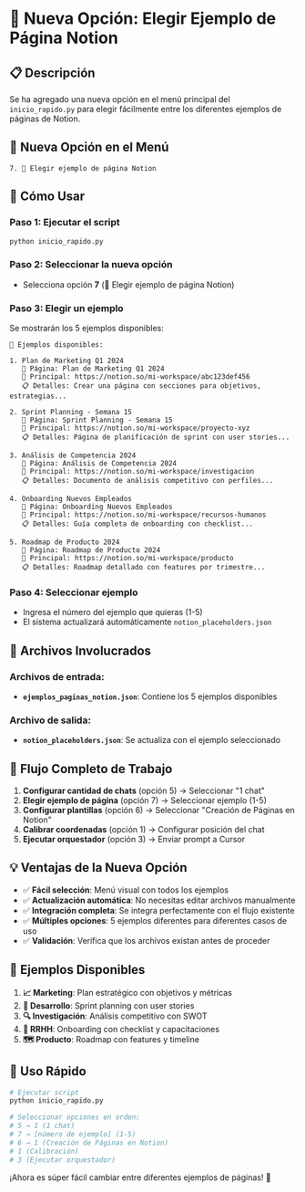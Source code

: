# 🔄 Nueva Opción: Elegir Ejemplo de Página Notion

## 📋 **Descripción**

Se ha agregado una nueva opción en el menú principal del `inicio_rapido.py` para elegir fácilmente entre los diferentes ejemplos de páginas de Notion.

## 🎯 **Nueva Opción en el Menú**

```
7. 🔄 Elegir ejemplo de página Notion
```

## 🚀 **Cómo Usar**

### **Paso 1: Ejecutar el script**
```bash
python inicio_rapido.py
```

### **Paso 2: Seleccionar la nueva opción**
- Selecciona opción **7** (🔄 Elegir ejemplo de página Notion)

### **Paso 3: Elegir un ejemplo**
Se mostrarán los 5 ejemplos disponibles:
```
📝 Ejemplos disponibles:

1. Plan de Marketing Q1 2024
   📄 Página: Plan de Marketing Q1 2024
   🔗 Principal: https://notion.so/mi-workspace/abc123def456
   📋 Detalles: Crear una página con secciones para objetivos, estrategias...

2. Sprint Planning - Semana 15
   📄 Página: Sprint Planning - Semana 15
   🔗 Principal: https://notion.so/mi-workspace/proyecto-xyz
   📋 Detalles: Página de planificación de sprint con user stories...

3. Análisis de Competencia 2024
   📄 Página: Análisis de Competencia 2024
   🔗 Principal: https://notion.so/mi-workspace/investigacion
   📋 Detalles: Documento de análisis competitivo con perfiles...

4. Onboarding Nuevos Empleados
   📄 Página: Onboarding Nuevos Empleados
   🔗 Principal: https://notion.so/mi-workspace/recursos-humanos
   📋 Detalles: Guía completa de onboarding con checklist...

5. Roadmap de Producto 2024
   📄 Página: Roadmap de Producto 2024
   🔗 Principal: https://notion.so/mi-workspace/producto
   📋 Detalles: Roadmap detallado con features por trimestre...
```

### **Paso 4: Seleccionar ejemplo**
- Ingresa el número del ejemplo que quieras (1-5)
- El sistema actualizará automáticamente `notion_placeholders.json`

## 📁 **Archivos Involucrados**

### **Archivos de entrada:**
- **`ejemplos_paginas_notion.json`**: Contiene los 5 ejemplos disponibles

### **Archivo de salida:**
- **`notion_placeholders.json`**: Se actualiza con el ejemplo seleccionado

## 🔄 **Flujo Completo de Trabajo**

1. **Configurar cantidad de chats** (opción 5) → Seleccionar "1 chat"
2. **Elegir ejemplo de página** (opción 7) → Seleccionar ejemplo (1-5)
3. **Configurar plantillas** (opción 6) → Seleccionar "Creación de Páginas en Notion"
4. **Calibrar coordenadas** (opción 1) → Configurar posición del chat
5. **Ejecutar orquestador** (opción 3) → Enviar prompt a Cursor

## 💡 **Ventajas de la Nueva Opción**

- ✅ **Fácil selección**: Menú visual con todos los ejemplos
- ✅ **Actualización automática**: No necesitas editar archivos manualmente
- ✅ **Integración completa**: Se integra perfectamente con el flujo existente
- ✅ **Múltiples opciones**: 5 ejemplos diferentes para diferentes casos de uso
- ✅ **Validación**: Verifica que los archivos existan antes de proceder

## 🎯 **Ejemplos Disponibles**

1. **📈 Marketing**: Plan estratégico con objetivos y métricas
2. **🚀 Desarrollo**: Sprint planning con user stories
3. **🔍 Investigación**: Análisis competitivo con SWOT
4. **👥 RRHH**: Onboarding con checklist y capacitaciones
5. **🗺️ Producto**: Roadmap con features y timeline

## 🚀 **Uso Rápido**

```bash
# Ejecutar script
python inicio_rapido.py

# Seleccionar opciones en orden:
# 5 → 1 (1 chat)
# 7 → [número de ejemplo] (1-5)
# 6 → 1 (Creación de Páginas en Notion)
# 1 (Calibración)
# 3 (Ejecutar orquestador)
```

¡Ahora es súper fácil cambiar entre diferentes ejemplos de páginas! 🎉






